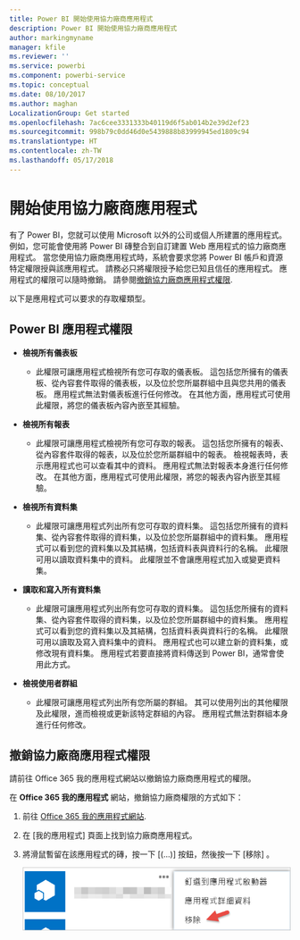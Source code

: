 ```yaml
---
title: Power BI 開始使用協力廠商應用程式
description: Power BI 開始使用協力廠商應用程式
author: markingmyname
manager: kfile
ms.reviewer: ''
ms.service: powerbi
ms.component: powerbi-service
ms.topic: conceptual
ms.date: 08/10/2017
ms.author: maghan
LocalizationGroup: Get started
ms.openlocfilehash: 7ac6cee3331333b40119d6f5ab014b2e39d2ef23
ms.sourcegitcommit: 998b79c0dd46d0e5439888b83999945ed1809c94
ms.translationtype: HT
ms.contentlocale: zh-TW
ms.lasthandoff: 05/17/2018
---
```

# <a name="get-started-with-third-party-apps"></a>開始使用協力廠商應用程式
有了 Power BI，您就可以使用 Microsoft 以外的公司或個人所建置的應用程式。 例如，您可能會使用將 Power BI 磚整合到自訂建置 Web 應用程式的協力廠商應用程式。 當您使用協力廠商應用程式時，系統會要求您將 Power BI 帳戶和資源特定權限授與該應用程式。 請務必只將權限授予給您已知且信任的應用程式。 應用程式的權限可以隨時撤銷。 請參閱[撤銷協力廠商應用程式權限](#revoke).

以下是應用程式可以要求的存取權類型。

## <a name="power-bi-app-permissions"></a>Power BI 應用程式權限
* **檢視所有儀表板**
  
  * 此權限可讓應用程式檢視所有您可存取的儀表板。 這包括您所擁有的儀表板、從內容套件取得的儀表板，以及位於您所屬群組中且與您共用的儀表板。 應用程式無法對儀表板進行任何修改。 在其他方面，應用程式可使用此權限，將您的儀表板內容內嵌至其經驗。
* **檢視所有報表**
  
  * 此權限可讓應用程式檢視所有您可存取的報表。 這包括您所擁有的報表、從內容套件取得的報表，以及位於您所屬群組中的報表。 檢視報表時，表示應用程式也可以查看其中的資料。 應用程式無法對報表本身進行任何修改。 在其他方面，應用程式可使用此權限，將您的報表內容內嵌至其經驗。
* **檢視所有資料集**
  
  * 此權限可讓應用程式列出所有您可存取的資料集。 這包括您所擁有的資料集、從內容套件取得的資料集，以及位於您所屬群組中的資料集。 應用程式可以看到您的資料集以及其結構，包括資料表與資料行的名稱。 此權限可用以讀取資料集中的資料。 此權限並不會讓應用程式加入或變更資料集。
* **讀取和寫入所有資料集**
  
  * 此權限可讓應用程式列出所有您可存取的資料集。 這包括您所擁有的資料集、從內容套件取得的資料集，以及位於您所屬群組中的資料集。 應用程式可以看到您的資料集以及其結構，包括資料表與資料行的名稱。 此權限可用以讀取及寫入資料集中的資料。 應用程式也可以建立新的資料集，或修改現有資料集。 應用程式若要直接將資料傳送到 Power BI，通常會使用此方式。
* **檢視使用者群組**
  
  * 此權限可讓應用程式列出所有您所屬的群組。 其可以使用列出的其他權限及此權限，進而檢視或更新該特定群組的內容。 應用程式無法對群組本身進行任何修改。

<a name="revoke"/>

## <a name="revoke-third-party-app-permissions"></a>撤銷協力廠商應用程式權限
請前往 Office 365 我的應用程式網站以撤銷協力廠商應用程式的權限。

在 **Office 365 我的應用程式** 網站，撤銷協力廠商權限的方式如下：

1. 前往 [Office 365 我的應用程式網站](https://portal.office.com/myapps).
2. 在 [我的應用程式]  頁面上找到協力廠商應用程式。
3. 將滑鼠暫留在該應用程式的磚，按一下 [(...)]  按鈕，然後按一下 [移除] 。
   
   ![](media/service-power-bi-get-started-third-party-apps/remove.png)

